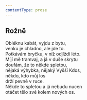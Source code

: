 ```yaml
---
contentType: prose
---
```


## Rožně

Obléknu kabát, vyjdu z bytu,  
venku je chladno, ale jde to.  
Potkávám bryčku, v níž odjíždí léto.  
Míjí mě tramvaj, a já v duše skrytu  
doufám, že to někde spletou,  
nějaká výhybka, nějaký Vyšší Kdos,  
někdo, kdo můj los  
drží pevně v ruce.  
Někde to spletou a já nebudu nucen  
otáčet tělo své kolem nových os.
